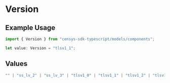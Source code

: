 # Version

## Example Usage

```typescript
import { Version } from "censys-sdk-typescript/models/components";

let value: Version = "tlsv1_1";
```

## Values

```typescript
"" | "ss_lv_2" | "ss_lv_3" | "tlsv1_0" | "tlsv1_1" | "tlsv1_2" | "tlsv1_3" | "dtlsv1_0" | "dtlsv1_2" | "dtlsv1_3"
```